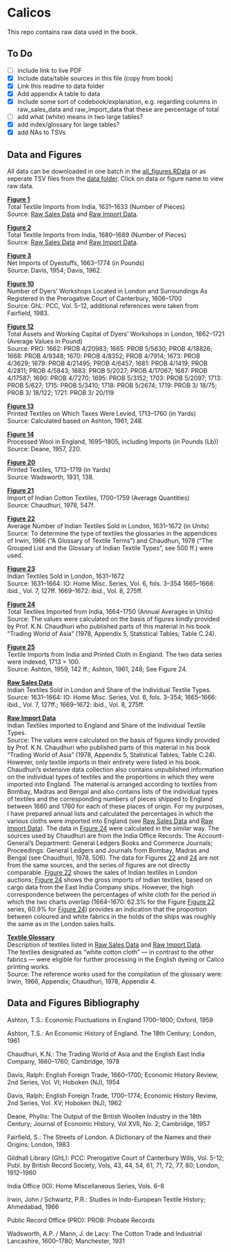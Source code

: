 # Calicos

This repo contains raw data used in the book.

## To Do
- [ ] include link to live PDF
- [x] Include data/table sources in this file (copy from book)
- [x] Link this readme to data folder
- [x] Add appendix A table to data
- [x] Include some sort of codebook/explanation, e.g. regarding columns in raw_sales_data and raw_import_data that these are percentage of total
- [ ] add what (white) means in two large tables?
- [x] add index/glossary for large tables?
- [x] add NAs to TSVs

## Data and Figures
All data can be downloaded in one batch in the [all_figures.RData](https://github.com/fabianaiolfi/calicos/blob/main/data/all_figures.RData) or as seperate TSV files from the [data folder](https://github.com/fabianaiolfi/calicos/tree/main/data). Click on data or figure name to view raw data. 

**[Figure 1](https://github.com/fabianaiolfi/calicos/blob/main/data/figure_1.tsv)**  
Total Textile Imports from India, 1631–1633 (Number of Pieces)  
Source: [Raw Sales Data](https://github.com/fabianaiolfi/calicos/blob/main/data/raw_sales_data.tsv) and [Raw Import Data](https://github.com/fabianaiolfi/calicos/blob/main/data/raw_import_data.tsv).  

**[Figure 2](https://github.com/fabianaiolfi/calicos/blob/main/data/figure_2.tsv)**  
Total Textile Imports from India, 1680–1689 (Number of Pieces)  
Source: [Raw Sales Data](https://github.com/fabianaiolfi/calicos/blob/main/data/raw_sales_data.tsv) and [Raw Import Data](https://github.com/fabianaiolfi/calicos/blob/main/data/raw_import_data.tsv).  

**[Figure 3](https://github.com/fabianaiolfi/calicos/blob/main/data/figure_3.tsv)**  
Net Imports of Dyestuffs, 1663–1774 (in Pounds)  
Source: Davis, 1954; Davis, 1962.  

**[Figure 10](https://github.com/fabianaiolfi/calicos/blob/main/data/figure_10.tsv)**  
Number of Dyers’ Workshops Located in London and Surroundings As Registered in the Prerogative Court of Canterbury, 1606–1700  
Source: GhL: PCC, Vol. 5-12, additional references were taken from Fairfield, 1983.  

**[Figure 12](https://github.com/fabianaiolfi/calicos/blob/main/data/figure_12.tsv)**  
Total Assets and Working Capital of Dyers’ Workshops in London, 1662–1721 (Average Values in Pound)  
Source: PRO: 1662: PROB 4/20983; 1665: PROB 5/5630; PROB 4/18826; 1668: PROB 4/9348; 1670: PROB 4/8352; PROB 4/7914; 1673: PROB 4/3629; 1679: PROB 4/21495; PROB 4/6457; 1681: PROB 4/1419; PROB 4/2811; PROB 4/5843; 1683: PROB 5/2027; PROB 4/17067; 1687: PROB 4/17587; 1690: PROB 4/7270; 1695: PROB 5/3152; 1703: PROB 5/2097; 1713: PROB 5/627; 1715: PROB 5/3410; 1718: PROB 5/2674; 1719: PROB 3/ 18/75; PROB 3/ 18/122; 1721: PROB 3/ 20/119  

**[Figure 13](https://github.com/fabianaiolfi/calicos/blob/main/data/figure_13.tsv)**  
Printed Textiles on Which Taxes Were Levied, 1713–1760 (in Yards)  
Source: Calculated based on Ashton, 1961, 248.  

**[Figure 14](https://github.com/fabianaiolfi/calicos/blob/main/data/figure_14.tsv)**  
Processed Wool in England, 1695–1805, including Imports (in Pounds (Lb))  
Source: Deane, 1957, 220.  

**[Figure 20](https://github.com/fabianaiolfi/calicos/blob/main/data/figure_20.tsv)**  
Printed Textiles, 1713–1719 (in Yards)  
Source: Wadsworth, 1931, 138.  

**[Figure 21](https://github.com/fabianaiolfi/calicos/blob/main/data/figure_21.tsv)**  
Import of Indian Cotton Textiles, 1700–1759 (Average Quantities)  
Source: Chaudhuri, 1978, 547f.  

**[Figure 22](https://github.com/fabianaiolfi/calicos/blob/main/data/figure_22.tsv)**  
Average Number of Indian Textiles Sold in London, 1631–1672 (in Units)  
Source: To determine the type of textiles the glossaries in the appendices of Irwin, 1966 (“A Glossary of Textile Terms”) and Chaudhuri, 1978 (“The Grouped List and the Glossary of Indian Textile Types”, see 500 ff.) were used.  

**[Figure 23](https://github.com/fabianaiolfi/calicos/blob/main/data/figure_23.tsv)**  
Indian Textiles Sold in London, 1631–1672  
Source: 1631–1664: IO: Home Misc. Series, Vol. 6, fols. 3–354 1665–1666: ibid., Vol. 7, 127ff. 1669–1672: ibid., Vol. 8, 275ff.  

**[Figure 24](https://github.com/fabianaiolfi/calicos/blob/main/data/figure_24.tsv)**  
Total Textiles Imported from India, 1664–1750 (Annual Averages in Units)  
Source: The values were calculated on the basis of figures kindly provided by Prof. K.N. Chaudhuri who published parts of this material in his book “Trading World of Asia” (1978, Appendix 5, Statistical Tables; Table C.24).  

**[Figure 25](https://github.com/fabianaiolfi/calicos/blob/main/data/figure_25.tsv)**  
Textile Imports from India and Printed Cloth in England. The two data series were indexed, 1713 = 100.  
Source: Ashton, 1959, 142 ff.; Ashton, 1961, 248; See Figure 24.   

**[Raw Sales Data](https://github.com/fabianaiolfi/calicos/blob/main/data/raw_sales_data.tsv)**  
Indian Textiles Sold in London and Share of the Individual Textile Types.  
Source: 1631–1664: IO: Home Misc. Series, Vol. 6, fols. 3–354; 1665–1666: ibid., Vol. 7, 127ff.; 1669–1672: ibid., Vol. 8, 275ff.

**[Raw Import Data](https://github.com/fabianaiolfi/calicos/blob/main/data/raw_import_data.tsv)**  
Indian Textiles imported to England and Share of the Individual Textile Types.  
Source: The values were calculated on the basis of figures kindly provided by Prof. K.N. Chaudhuri who published parts of this material in his book “Trading World of Asia” (1978, Appendix 5, Statistical Tables; Table C.24). However, only textile imports in their entirety were listed in his book. Chaudhuri’s extensive data collection also contains unpublished information on the individual types of textiles and the proportions in which they were imported into England. The material is arranged according to textiles from Bombay, Madras and Bengal and also contains lists of the individual types of textiles and the corresponding numbers of pieces shipped to England between 1660 and 1760 for each of these places of origin. For my purposes, I have prepared annual lists and calculated the percentages in which the various cloths were imported into England (see [Raw Sales Data](https://github.com/fabianaiolfi/calicos/blob/main/data/raw_sales_data.tsv) and [Raw Import Data](https://github.com/fabianaiolfi/calicos/blob/main/data/raw_import_data.tsv)). The data in [Figure 24](https://github.com/fabianaiolfi/calicos/blob/main/data/figure_24.tsv) were calculated in the similar way. The sources used by Chaudhuri are from the India Office Records: The Account-General’s Department: General Ledgers Books and Commerce Journals; Proceedings: General Ledgers and Journals from Bombay, Madras and Bengal (see Chaudhuri, 1978, 506). The data for Figures [22](https://github.com/fabianaiolfi/calicos/blob/main/data/figure_22.tsv) and [24](https://github.com/fabianaiolfi/calicos/blob/main/data/figure_24.tsv) are not from the same sources, and the series of figures are not directly comparable. [Figure 22](https://github.com/fabianaiolfi/calicos/blob/main/data/figure_22.tsv) shows the sales of Indian textiles in London auctions; [Figure 24](https://github.com/fabianaiolfi/calicos/blob/main/data/figure_24.tsv) shows the gross imports of Indian textiles, based on cargo data from the East India Company ships. However, the high correspondence between the percentages of white cloth for the period in which the two charts overlap (1664–1670: 62.3% for the Figure [Figure 22](https://github.com/fabianaiolfi/calicos/blob/main/data/figure_22.tsv) series, 60.9% for [Figure 24](https://github.com/fabianaiolfi/calicos/blob/main/data/figure_24.tsv)) provides an indication that the proportion between coloured and white fabrics in the holds of the ships was roughly the same as in the London sales halls.

**[Textile Glossary](https://github.com/fabianaiolfi/calicos/blob/main/data/textile_glossary.tsv)**  
Description of textiles listed in [Raw Sales Data](https://github.com/fabianaiolfi/calicos/blob/main/data/raw_sales_data.tsv) and [Raw Import Data](https://github.com/fabianaiolfi/calicos/blob/main/data/raw_import_data.tsv).  
The textiles designated as “white cotton cloth” — in contrast to the other fabrics — were eligible for further processing in the English dyeing or Calico printing works.  
Source: The reference works used for the compilation of the glossary were: Irwin, 1966, Appendix; Chaudhuri, 1978, Appendix 4.

## Data and Figures Bibliography
Ashton, T.S.: Economic Fluctuations in England 1700–1800; Oxford, 1959  

Ashton, T.S.: An Economic History of England. The 18th Century; London, 1961  

Chaudhuri, K.N.: The Trading World of Asia and the English East India Company, 1660–1760; Cambridge, 1978  

Davis, Ralph: English Foreign Trade, 1660–1700; Economic History Review, 2nd Series, Vol. VI; Hoboken (NJ), 1954  

Davis, Ralph: English Foreign Trade, 1700–1774; Economic History Review, 2nd Series, Vol. XV; Hoboken (NJ), 1962  

Deane, Phyllis: The Output of the British Woollen Industry in the 18th Century; Journal of Economic History, Vol XVII, No. 2; Cambridge, 1957  

Fairfield, S.: The Streets of London. A Dictionary of the Names and their Origins; London, 1983  

Gildhall Library (GhL): PCC: Prerogative Court of Canterbury Wills, Vol. 5-12; Publ. by British Record Society, Vols, 43, 44, 54, 61, 71, 72, 77, 80; London, 1912–1960  

India Office (IO): Home Miscellaneous Series, Vols. 6–8  

Irwin, John / Schwartz, P.R.: Studies in Indo-European Textile History; Ahmedabad, 1966  

Public Record Office (PRO): PROB: Probate Records  

Wadsworth, A.P. / Mann, J. de Lacy: The Cotton Trade and Industrial Lancashire, 1600–1780; Manchester, 1931  
